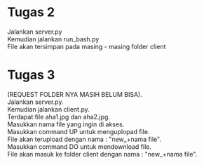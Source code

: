 # Tugas 2

Jalankan server.py  
Kemudian jalankan run_bash.py  
File akan tersimpan pada masing - masing folder client

# Tugas 3
(REQUEST FOLDER NYA MASIH BELUM BISA).  
Jalankan server.py.  
Kemudian jalankan client.py.  
Terdapat file aha1.jpg dan aha2.jpg.  
Masukkan nama file yang ingin di akses.  
Masukkan command UP untuk menguplopad file.  
File akan terupload dengan nama : "new_+nama file".  
Masukkan command DO untuk mendownload file.  
File akan masuk ke folder client dengan nama : "new_+nama file".  
  
